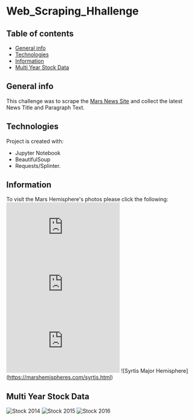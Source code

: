 # Web_Scraping_Hhallenge
## Table of contents
* [General info](#general-info)
* [Technologies](#technologies)
* [Information](#information)
* [Multi Year Stock Data](#multi-year-stock-data)

## General info
This challenge was to scrape the [Mars News Site](https://redplanetscience.com/) and collect the latest News Title and Paragraph Text. 
	
## Technologies
Project is created with:
* Jupyter Notebook
* BeautifulSoup
* Requests/Splinter.
	
## Information
To visit the Mars Hemisphere's photos please click the following:
![Valles Marineris Hemisphere](https://marshemispheres.com/valles.html)
![Cerberus Hemisphere](https://marshemispheres.com/cerberus.html)
![Schiaparelli Hemisphere](https://marshemispheres.com/schiaparelli.html)
![Syrtis Major Hemisphere]
(https://marshemispheres.com/syrtis.html)



	
## Multi Year Stock Data
![Stock 2014](Stock_Analysis_Screenshots/Stock_Analysis_2014.png)
![Stock 2015](Stock_Analysis_Screenshots/Stock_Analysis_2015.png)
![Stock 2016](Stock_Analysis_Screenshots/Stock_Analysis_2016.png)
